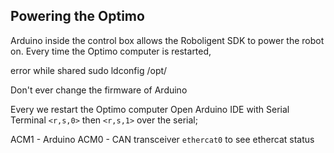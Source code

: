 ## Powering the Optimo
Arduino inside the control box allows the Roboligent SDK to power the robot on.
Every time the Optimo computer is restarted, 



error while shared
sudo ldconfig /opt/

Don't ever change the firmware of Arduino


Every we restart the Optimo computer
Open Arduino IDE with Serial  Terminal
`<r,s,0>` then `<r,s,1>` over the serial;

ACM1 - Arduino
ACM0 - CAN transceiver
`ethercat0` to see ethercat status